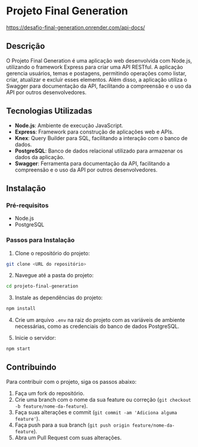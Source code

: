 # Projeto Final Generation
https://desafio-final-generation.onrender.com/api-docs/
## Descrição

O Projeto Final Generation é uma aplicação web desenvolvida com Node.js, utilizando o framework Express para criar uma API RESTful. A aplicação gerencia usuários, temas e postagens, permitindo operações como listar, criar, atualizar e excluir esses elementos. Além disso, a aplicação utiliza o Swagger para documentação da API, facilitando a compreensão e o uso da API por outros desenvolvedores.

## Tecnologias Utilizadas

- **Node.js**: Ambiente de execução JavaScript.
- **Express**: Framework para construção de aplicações web e APIs.
- **Knex**: Query Builder para SQL, facilitando a interação com o banco de dados.
- **PostgreSQL**: Banco de dados relacional utilizado para armazenar os dados da aplicação.
- **Swagger**: Ferramenta para documentação da API, facilitando a compreensão e o uso da API por outros desenvolvedores.

## Instalação

### Pré-requisitos

- Node.js
- PostgreSQL

### Passos para Instalação

1. Clone o repositório do projeto:

```bash
git clone <URL do repositório>
```

2. Navegue até a pasta do projeto:

```bash
cd projeto-final-generation
```

3. Instale as dependências do projeto:

```bash
npm install
```

4. Crie um arquivo `.env` na raiz do projeto com as variáveis de ambiente necessárias, como as credenciais do banco de dados PostgreSQL.

5. Inicie o servidor:

```bash
npm start
```

## Contribuindo

Para contribuir com o projeto, siga os passos abaixo:

1. Faça um fork do repositório.
2. Crie uma branch com o nome da sua feature ou correção (`git checkout -b feature/nome-da-feature`).
3. Faça suas alterações e commit (`git commit -am 'Adiciona alguma feature'`).
4. Faça push para a sua branch (`git push origin feature/nome-da-feature`).
5. Abra um Pull Request com suas alterações.
